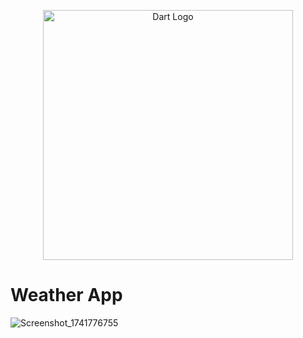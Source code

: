 <p align="center"> <img src="https://upload.wikimedia.org/wikipedia/commons/7/7e/Dart-logo.png" width="400" alt="Dart Logo"> </p>


# Weather App
![Screenshot_1741776755](https://github.com/user-attachments/assets/5683d563-d75e-43dc-89d8-0d9ca8a251bd)




